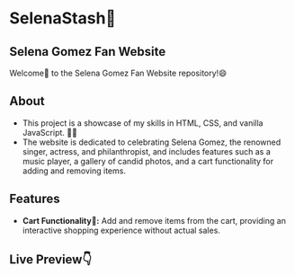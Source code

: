 # SelenaStash🌟
## Selena Gomez Fan Website
Welcome👋 to the Selena Gomez Fan Website repository!😄
## About
- This project is a showcase of my skills in HTML, CSS, and vanilla JavaScript. 👩‍💻
- The website is dedicated to celebrating Selena Gomez, the renowned singer, actress, and philanthropist, and includes features such as a music player, a gallery of candid photos, and a cart functionality for adding and removing items.

## Features
- **Cart Functionality🛒:** Add and remove items from the cart, providing an interactive shopping experience without actual sales.

## Live Preview👇



